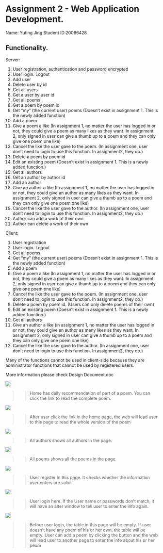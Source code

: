 # Assignment 2 - Web Application Development.

Name: Yuting Jing 
Student ID:20086428

## Functionality.
Server:
1)	User registration, authentication and password encrypted
2)	User login. Logout
3)	Add user
4)	Delete user by id
5)	Get all users
6)	Get a user by user id
7)	Get all poems
8)	Get a poem by poem id
9)	Get “my” (the current user) poems (Doesn’t exist in assignment 1. This is the newly added function)
10)	Add a poem
11)	Give a poem a like (In assignment 1, no matter the user has logged in or not, they could give a poem as many likes as they want. In assignment 2, only signed in user can give a thumb up to a poem and they can only give one poem one like)
12)	Cancel the like the user gave to the poem. (In assignment one, user don’t need to login to use this function. In assignment2, they do.)
13)	Delete a poem by poem id
14)	Edit an existing poem (Doesn’t exist in assignment 1. This is a newly added function.)
15)	Get all authors
16)	Get an author by author id
17)	Add an author
18)	Give an author a like (In assignment 1, no matter the user has logged in or not, they could give an author as many likes as they want. In assignment 2, only signed in user can give a thumb up to a poem and they can only give one poem one like)
19)	Cancel the like the user gave to the author. (In assignment one, user don’t need to login to use this function. In assignment2, they do.)
20)	Author can add a work of their own
21)	Author can delete a work of their own

Client:
1)	User registration
2)	User login. Logout
3)	Get all poems
4)	Get “my” (the current user) poems (Doesn’t exist in assignment 1. This is the newly added function)
5)	Add a poem
6)	Give a poem a like (In assignment 1, no matter the user has logged in or not, they could give a poem as many likes as they want. In assignment 2, only signed in user can give a thumb up to a poem and they can only give one poem one like)
7)	Cancel the like the user gave to the poem. (In assignment one, user don’t need to login to use this function. In assignment2, they do.)
8)	Delete a poem by poem id. (Users can only delete poems of their own)
9)	Edit an existing poem (Doesn’t exist in assignment 1. This is a newly added function.)
10)	Get all authors
11)	Give an author a like (in assignment 1, no matter the user has logged in or not, they could give an author as many likes as they want. In assignment 2, only signed in user can give a thumb up to a poem and they can only give one poem one like)
12)	Cancel the like the user gave to the author. (In assignment one, user don’t need to login to use this function. In assignment2, they do.)

Many of the functions cannot be used in client-side because they are administrator functions that cannot be used by registered users.

More information please check Design Document.doc

![][Home]
>>Home has daily recommendation of part of a poem. You can click the link to read the complete poem.

![][LookPoem]
>>After user click the link in the home page, the web will lead user to this page to read the whole version of the poem

![][Authors]
>>All authors shows all authors in the page.

![][AllPoems]
>>All poems shows all the poems in the page.

![][Register]
>>User register in this page. It checks whether the information user enters are valid.

![][Login]
>>User login here. If the User name or passwords don't match, it will have an alter window to tell user to enter the info again.

![][MyPoem]
>>Before user login, the table in this page will be empty. If user doesn't have any poem of his or her own, the table will be empty. 
>>User can add a poem by clicking the button and the web will lead user to another page to enter the info about his or her peom



[Home]: imgs/Home.png
[Authors]:imgs/Authors.png
[AllPoems]:imgs/AllPoems.png
[Register]:imgs/Register.png
[Login]:imgs/Login.png
[MyPoem]:imgs/MyPoem.png
[LookPoem]:imgs/LookPoem.png

